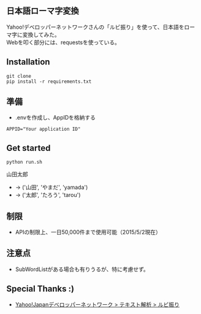 日本語ローマ字変換
---

Yahoo!デベロッパーネットワークさんの「ルビ振り」を使って、日本語をローマ字に変換してみた。  
Webを叩く部分には、requestsを使っている。  


## Installation
```
git clone 
pip install -r requirements.txt
```


## 準備
 * .envを作成し、AppIDを格納する
```
APPID="Your application ID"
```


## Get started
```
python run.sh
```
山田太郎
* -> ('山田', 'やまだ', 'yamada')
* -> ('太郎', 'たろう', 'tarou')


## 制限
* APIの制限上、一日50,000件まで使用可能（2015/5/2現在）


## 注意点
* SubWordListがある場合も有りうるが、特に考慮せず。


## Special Thanks :)
* [Yahoo!Japanデベロッパーネットワーク > テキスト解析 > ルビ振り](http://developer.yahoo.co.jp/webapi/jlp/furigana/v1/furigana.html)
